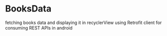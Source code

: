 # BooksData
fetching books data and displaying it in recyclerView using Retrofit client for consuming REST APIs in android
